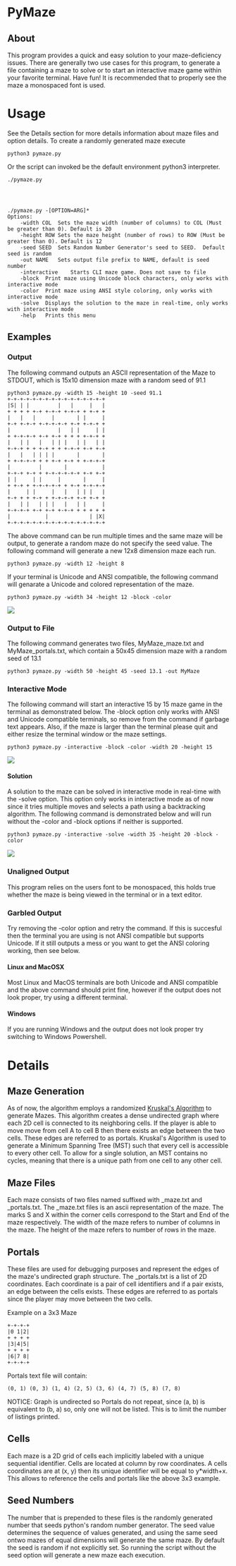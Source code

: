 ﻿# PyMaze
## About
This program provides a quick and easy solution to your maze-deficiency issues. There are generally two use cases for this program, to generate a file containing a maze to solve or to start an interactive maze game within your favorite terminal. Have fun!
It is recommended that to properly see the maze a monospaced font is used. 

# Usage
See the Details section for more details information about maze files and option details.
To create a randomly generated maze execute

	python3 pymaze.py

Or the script can invoked be the default environment python3 interpreter.

	./pymaze.py




	./pymaze.py -[OPTION=ARG]*
	Options:
		-width COL	Sets the maze width (number of columns) to COL (Must be greater than 0). Default is 20
		-height ROW	Sets the maze height (number of rows) to ROW (Must be greater than 0). Default is 12
		-seed SEED	Sets Random Number Generator's seed to SEED.  Default seed is random
		-out NAME	Sets output file prefix to NAME, default is seed number		
		-interactive	Starts CLI maze game. Does not save to file	
		-block	Print maze using Unicode block characters, only works with interactive mode	
		-color	Print maze using ANSI style coloring, only works with interactive mode	
		-solve	Displays the solution to the maze in real-time, only works with interactive mode
		-help	Prints this menu

## Examples

### Output
The following command outputs an ASCII representation of the Maze to STDOUT, which is 15x10 dimension maze with a random seed of 91.1  

	python3 pymaze.py -width 15 -height 10 -seed 91.1 
	+-+-+-+-+-+-+-+-+-+-+-+-+-+-+-+
	|S| | |         |   |     |   |
	+ + + + +-+ +-+-+ +-+-+ + +-+ +
	|   |   |     |       | |     |
	+-+ +-+-+ +-+-+-+-+ +-+ +-+-+ +
	|               |   | |     | |
	+ +-+-+-+ +-+ +-+ + + + +-+-+ +
	|   | |   |   | | |   | |   | |
	+-+-+ + + +-+ + + +-+-+ +-+ +-+
	|   |   | | | |       |       |
	+ +-+-+-+ + + +-+ +-+ + +-+-+-+
	|         |       |           |
	+-+-+ +-+ + +-+-+-+-+-+ +-+ +-+
	| |     | |     |       |     |
	+ +-+ + +-+-+-+-+ + +-+ +-+-+-+
	|     | |     |   |   | | |   |
	+-+ + + +-+ + +-+-+-+ +-+ +-+ +
	|   | |   | | |   |   | |     |
	+-+-+-+ +-+ +-+ +-+-+ + + + + +
	|           |             | |X|
	+-+-+-+-+-+-+-+-+-+-+-+-+-+-+-+

The above command can be run multiple times and the same maze will be output, to generate a random maze do not specify the seed value. The following command will generate a new 12x8 dimension maze each run.

	python3 pymaze.py -width 12 -height 8 


If your terminal is Unicode and ANSI compatible, the following command will genarate a Unicode and colored representation of the maze. 

	python3 pymaze.py -width 34 -height 12 -block -color

![](res/demo_block.png)

### Output to File
The following command generates two files, MyMaze_maze.txt and MyMaze_portals.txt, which contain a 50x45 dimension maze with a random seed of 13.1 

	python3 pymaze.py -width 50 -height 45 -seed 13.1 -out MyMaze


### Interactive Mode
The following command will start an interactive 15 by 15 maze game in the terminal as demonstrated below. The -block option only works with ANSI and Unicode compatible terminals, so remove from the command if garbage text appears.
Also, if the maze is larger than the terminal please quit and either resize the terminal window or the maze settings.	

	python3 pymaze.py -interactive -block -color -width 20 -height 15

![](res/demo_game.gif)

#### Solution
A solution to the maze can be solved in interactive mode in real-time with the -solve option. This option only works in interactive mode as of now since it tries multiple moves and selects a path using a backtracking algorithm. The following command is demonstrated below and will run without the -color and -block options if neither is supported.

   	python3 pymaze.py -interactive -solve -width 35 -height 20 -block -color

![](res/demo_solve.gif)


### Unaligned Output
This program relies on the users font to be monospaced, this holds true whether the maze is being viewed in the terminal or in a text editor. 

### Garbled Output

Try removing the -color option and retry the command. If this is succesful then the terminal you are using is not ANSI compatible but supports Unicode.
If it still outputs a mess or you want to get the ANSI coloring working, then see below.

#### Linux and MacOSX
Most Linux and MacOS terminals are both Unicode and ANSI compatible and the above command should print fine, however if the output does not look proper, try using a different terminal. 

#### Windows
If you are running Windows and the output does not look proper try switching to Windows Powershell. 

# Details
## Maze Generation
As of now, the algorithm employs a randomized [Kruskal's Algorithm](https://en.wikipedia.org/wiki/Kruskal%27s_algorithm) to generate Mazes. This algorithm creates a dense undirected graph where each 2D cell is connected to its neighboring cells. If the player is able to move move from cell A to cell B then there exists an edge between the two cells. These edges are referred to as portals. Kruskal's Algorithm is used to generate a Minimum Spanning Tree (MST) such that every cell is accessible to every other cell. To allow for a single solution, an MST contains no cycles, meaning that there is a unique path from one cell to any other cell. 

## Maze Files
Each maze consists of two files named suffixed with _maze.txt and _portals.txt. 
The _maze.txt files is an ascii representation of the maze. 
The marks S and X within the corner cells correspond to the Start and End of the maze respectively. 
The width of the maze refers to number of columns in the maze.
The height of the maze refers to number of rows in the maze. 


## Portals
These files are used for debugging purposes and represent the edges of the maze's undirected graph structure. 
The _portals.txt is a list of 2D coordinates. Each coordinate is a pair of cell identifiers and if a pair exists, an edge between the cells exists. These edges are referred to as portals since the player may move between the two cells.


Example on a 3x3 Maze
	
	+-+-+-+
	|0 1|2|
	+ + + +
	|3|4|5|
	+ + + +
	|6|7 8|
	+-+-+-+	
Portals text file will contain: 

	(0, 1) (0, 3) (1, 4) (2, 5) (3, 6) (4, 7) (5, 8) (7, 8)

NOTICE: Graph is undirected so Portals do not repeat, since (a, b) is equivalent to (b, a) so, only one will not be listed. This is to limit the number of listings printed.

## Cells
Each maze is a 2D grid of cells each implicitly labeled with a unique sequential identifier. 
Cells are located at column by row coordinates. A cells coordinates are at (x, y) then its unique identifier will be equal to y*width+x. This allows to reference the cells and portals like the above 3x3 example.


## Seed Numbers
The number that is prepended to these files is the randomly generated number that seeds python's random number generator. The seed value determines the sequence of values generated, and using the same seed ontwo mazes of equal dimensions will generate the same maze. By default the seed is random if not explicitly set. So running the script without the seed option will generate a new maze each execution.


